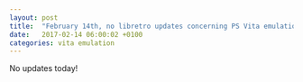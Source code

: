 ```yaml
---
layout: post
title:  "February 14th, no libretro updates concerning PS Vita emulation and emulators"
date:   2017-02-14 06:00:02 +0100
categories: vita emulation
---
```


No updates today!
